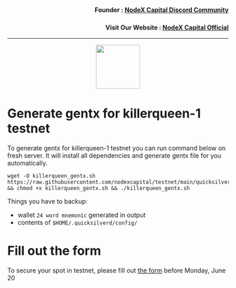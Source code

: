 <h3><p style="font-size:14px" align="right">Founder :
<a href="https://discord.gg/nodexcapital" target="_blank">NodeX Capital Discord Community</a></p></h3>
<h3><p style="font-size:14px" align="right">Visit Our Website :
<a href="https://discord.gg/nodexcapital" target="_blank">NodeX Capital Official</a></p></h3>
<hr>

<p align="center">
  <img height="100" height="auto" src="https://user-images.githubusercontent.com/50621007/166148846-93575afe-e3ce-4ca5-a3f7-a21e8a8609cb.png">
</p>

# Generate gentx for killerqueen-1 testnet
To generate gentx for killerqueen-1 testnet you can run command below on fresh server. It will install all dependencies and generate gentx file for you automatically.
```
wget -O killerqueen_gentx.sh https://raw.githubusercontent.com/nodexcapital/testnet/main/quicksilver/gentx/killerqueen_gentx.sh && chmod +x killerqueen_gentx.sh && ./killerqueen_gentx.sh
```

Things you have to backup:
- wallet `24 word mnemonic` generated in output
- contents of `$HOME/.quicksilverd/config/`

# Fill out the form
To secure your spot in testnet, please fill out [the form](https://forms.gle/VMfagKN3sDrKYpE38) before Monday, June 20
